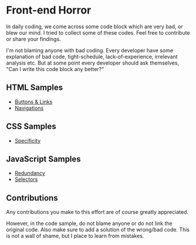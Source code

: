 # Front-end Horror
In daily coding, we come across some code block which are very bad, or blew our mind. I tried to collect some of these codes. Feel free to contribute or share your findings.

I'm not blaming anyone with bad coding. Every developer have some explanation of bad code, tight-schedule, lack-of-experience, irrelevant analysis etc. But at some point every developer should ask themselves, "Can I write this code block any better?"

## HTML Samples
* [Buttons & Links](html/buttons.md)
* [Navigations](html/navigations.md)

## CSS Samples
* [Specificity](css/specificity.md)

## JavaScript Samples
* [Redundancy](js/redundancy.md)
* [Selectors](js/selectors.md)

## Contributions
Any contributions you make to this effort are of course greatly appreciated.

However, in the code sample, do not blame anyone or do not link the original code. Also make sure to add a solution of the wrong/bad code. This is not a wall of shame, but I place to learn from mistakes.